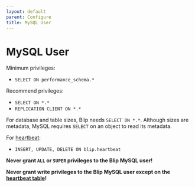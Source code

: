 ```yaml
---
layout: default
parent: Configure
title: MySQL User
---
```


# MySQL User

Minimum privileges:

* `SELECT ON performance_schema.*`

Recommend privileges:

* `SELECT ON *.*`
* `REPLICATION CLIENT ON *.*`

For database and table sizes, Blip needs `SELECT ON *.*`.
Although sizes are metadata, MySQL requires `SELECT` on an object to read its metadata.

For [heartbeat](../heartbeat):

* `INSERT, UPDATE, DELETE ON blip.heartbeat`

<p class="warn">
<b>Never grant <code>ALL</code> or <code>SUPER</code> privileges to the Blip MySQL user!</b>
</p>

<p class="warn">
<b>Never grant write privileges to the Blip MySQL user except on the <a href="../heartbeat#table">heartbeat table</a>!</b>
</p>
